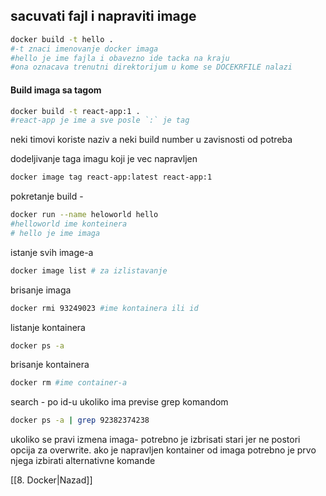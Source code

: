 ## sacuvati fajl i napraviti image 
```bash
docker build -t hello .
#-t znaci imenovanje docker imaga
#hello je ime fajla i obavezno ide tacka na kraju
#ona oznacava trenutni direktorijum u kome se DOCEKRFILE nalazi
```

#### Build imaga sa tagom
```bash
docker build -t react-app:1 .
#react-app je ime a sve posle `:` je tag
```
neki timovi koriste naziv a neki build number  u zavisnosti od potreba

dodeljivanje taga imagu koji je vec napravljen 
```bash
docker image tag react-app:latest react-app:1
```

pokretanje build -
```bash
docker run --name heloworld hello
#helloworld ime konteinera
# hello je ime imaga
```

istanje svih image-a
```bash
docker image list # za izlistavanje
```

brisanje imaga
```bash
docker rmi 93249023 #ime kontainera ili id
```

listanje kontainera 
```bash
docker ps -a
```

brisanje kontainera
``` bash
docker rm #ime container-a
```

search - po id-u ukoliko ima previse  grep komandom
```bash
docker ps -a | grep 92382374238
```

ukoliko se pravi izmena imaga- potrebno je izbrisati stari jer ne postori opcija za overwrite. ako je napravljen kontainer od imaga potrebno je prvo njega izbirati
alternativne komande 


[[8. Docker|Nazad]] 